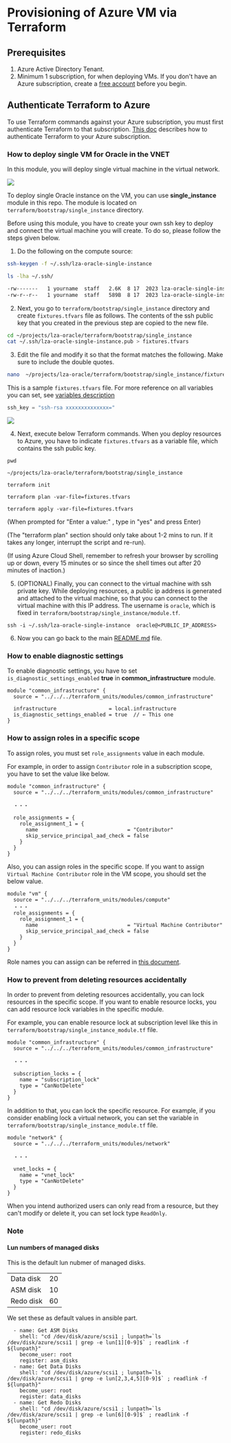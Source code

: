 # Provisioning of Azure VM via Terraform



## Prerequisites

1. Azure Active Directory Tenant.
2. Minimum 1 subscription, for when deploying VMs. If you don't have an Azure subscription, create a [free account](https://azure.microsoft.com/en-us/free/?ref=microsoft.com&utm_source=microsoft.com&utm_medium=docs&utm_campaign=visualstudio) before you begin.

## Authenticate Terraform to Azure

To use Terraform commands against your Azure subscription, you must first authenticate Terraform to that subscription. [This doc](https://learn.microsoft.com/en-us/azure/developer/terraform/authenticate-to-azure?tabs=bash) describes how to authenticate Terraform to your Azure subscription.



### How to deploy single VM for Oracle in the VNET

In this module, you will deploy single virtual machine in the virtual network.

<img src="../media/single_vm.png" />

To deploy single Oracle instance on the VM, you can use **single_instance** module in this repo. The module is located on `terraform/bootstrap/single_instance` directory.

Before using this module, you have to create your own ssh key to deploy and connect the virtual machine you will create. To do so, please follow the steps given below.



1. Do the following on the compute source:

```bash
ssh-keygen -f ~/.ssh/lza-oracle-single-instance

ls -lha ~/.ssh/

-rw-------   1 yourname  staff   2.6K  8 17  2023 lza-oracle-single-instance
-rw-r--r--   1 yourname  staff   589B  8 17  2023 lza-oracle-single-instance.pub
```

2. Next, you go to `terraform/bootstrap/single_instance` directory and create `fixtures.tfvars` file as follows. The contents of the ssh public key that you created in the previous step are copied to the new file.


```bash
cd ~/projects/lza-oracle/terraform/bootstrap/single_instance
cat ~/.ssh/lza-oracle-single-instance.pub > fixtures.tfvars
```

3. Edit the file and modify it so that the format matches the following. Make sure to include the double quotes. 

```bash
nano  ~/projects/lza-oracle/terraform/bootstrap/single_instance/fixtures.tfvars
```

This is a sample `fixtures.tfvars` file. For more reference on all variables you can set, see [variables description](/terraform/bootstrap/single_instance/variables.md)

```tf:fixtures.tfvars
ssh_key = "ssh-rsa xxxxxxxxxxxxxx="
```

<img src="../media/fixtures.jpg" />


4. Next, execute below Terraform commands. When you deploy resources to Azure, you have to indicate `fixtures.tfvars` as a variable file, which contains the ssh public key.

```
pwd

~/projects/lza-oracle/terraform/bootstrap/single_instance

terraform init

terraform plan -var-file=fixtures.tfvars

terraform apply -var-file=fixtures.tfvars
```

(When prompted for "Enter a value:" , type in "yes" and press Enter)


(The "terraform plan" section should only take about 1-2 mins to run. If it takes any longer, interrupt the script and re-run).

(If using Azure Cloud Shell, remember to refresh your browser by scrolling up or down, every 15 minutes or so since the shell times out after 20 minutes of inaction.)


5. (OPTIONAL) Finally, you can connect to the virtual machine with ssh private key. While deploying resources, a public ip address is generated and attached to the virtual machine, so that you can connect to the virtual machine with this IP address. The username is `oracle`, which is fixed in `terraform/bootstrap/single_instance/module.tf`.

```
ssh -i ~/.ssh/lza-oracle-single-instance  oracle@<PUBLIC_IP_ADDRESS>
```

6. Now you can go back to the main [README.md](../../README.md#step-by-step-instructions) file.



### How to enable diagnostic settings

To enable diagnostic settings, you have to set `is_diagnostic_settings_enabled` **true** in **common_infrastructure** module.

```
module "common_infrastructure" {
  source = "../../../terraform_units/modules/common_infrastructure"

  infrastructure                 = local.infrastructure
  is_diagnostic_settings_enabled = true  // ← This one
}
```

### How to assign roles in a specific scope

To assign roles, you must set `role_assignments` value in each module.

For example, in order to assign `Contributor` role in a subscription scope, you have to set the value like below.

```
module "common_infrastructure" {
  source = "../../../terraform_units/modules/common_infrastructure"

  ・・・

  role_assignments = {
    role_assignment_1 = {
      name                             = "Contributor"
      skip_service_principal_aad_check = false
    }
  }
}
```

Also, you can assign roles in the specific scope. If you want to assign `Virtual Machine Contributor` role in the VM scope, you should set the below value.

```
module "vm" {
  source = "../../../terraform_units/modules/compute"
  ・・・
  role_assignments = {
    role_assignment_1 = {
      name                             = "Virtual Machine Contributor"
      skip_service_principal_aad_check = false
    }
  }
}
```

Role names you can assign can be referred in [this document](https://learn.microsoft.com/en-us/azure/role-based-access-control/built-in-roles).

### How to prevent from deleting resources accidentally

In order to prevent from deleting resources accidentally, you can lock resources in the specific scope.
If you want to enable resource locks, you can add resource lock variables in the specific module.

For example, you can enable resource lock at subscription level like this in `terraform/bootstrap/single_instance_module.tf` file.

```
module "common_infrastructure" {
  source = "../../../terraform_units/modules/common_infrastructure"

  ・・・

  subscription_locks = {
    name = "subscription_lock"
    type = "CanNotDelete"
  }
}
```

In addition to that, you can lock the specific resource. For example, if you consider enabling lock a virtual network, you can set the variable in `terraform/bootstrap/single_instance_module.tf` file.

```
module "network" {
  source = "../../../terraform_units/modules/network"

  ・・・

  vnet_locks = {
    name = "vnet_lock"
    type = "CanNotDelete"
  }
}
```

When you intend authorized users can only read from a resource, but they can't modify or delete it, you can set lock type `ReadOnly`.

### Note

#### Lun numbers of managed disks

This is the default lun nubmer of managed disks.

|           |     |
| :-------- | :-- |
| Data disk | 20  |
| ASM disk  | 10  |
| Redo disk | 60  |

We set these as default values in ansible part.

```
  - name: Get ASM Disks
    shell: "cd /dev/disk/azure/scsi1 ; lunpath=`ls /dev/disk/azure/scsi1 | grep -e lun[1][0-9]$` ; readlink -f ${lunpath}"
    become_user: root
    register: asm_disks
  - name: Get Data Disks
    shell: "cd /dev/disk/azure/scsi1 ; lunpath=`ls /dev/disk/azure/scsi1 | grep -e lun[2,3,4,5][0-9]$` ; readlink -f ${lunpath}"
    become_user: root
    register: data_disks
  - name: Get Redo Disks
    shell: "cd /dev/disk/azure/scsi1 ; lunpath=`ls /dev/disk/azure/scsi1 | grep -e lun[6][0-9]$` ; readlink -f ${lunpath}"
    become_user: root
    register: redo_disks
```
